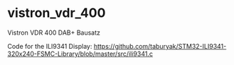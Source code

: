 # vistron_vdr_400
Vistron VDR 400 DAB+ Bausatz

Code for the ILI9341 Display: https://github.com/taburyak/STM32-ILI9341-320x240-FSMC-Library/blob/master/src/ili9341.c

